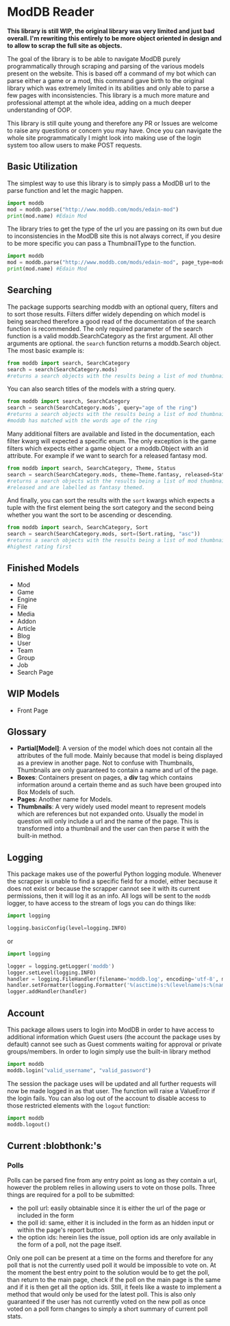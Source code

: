 # ModDB Reader

**This library is still WIP, the original library was very limited and just bad overall. I'm rewriting this entirely to be more object oriented in design and to allow to scrap the full site as objects.**

The goal of the library is to be able to navigate ModDB purely programmatically through scraping and parsing of the various models present on the website. This is based off a command of my bot which can parse either a game or a mod, this command gave birth to the original library which was extremely limited in its abilities and only able to parse a few pages with inconsistencies. This library is a much more mature and professional attempt at the whole idea, adding on a much deeper understanding of OOP.

This library is still quite young and therefore any PR or Issues are welcome to raise any questions or concern you may have. Once you can navigate the whole site programmatically I might look into making use of the login system too allow users to make POST requests.  

## Basic Utilization
The simplest way to use this library is to simply pass a ModDB url to the parse function and let the magic happen.
```py
import moddb
mod = moddb.parse("http://www.moddb.com/mods/edain-mod")
print(mod.name) #Edain Mod
```
The library tries to get the type of the url you are passing on its own but due to inconsistencies in the ModDB site this is not always correct, if you desire to be more specific you can pass a ThumbnailType to the function.
```py
import moddb
mod = moddb.parse("http://www.moddb.com/mods/edain-mod", page_type=moddb.ThumbnailType.mod)
print(mod.name) #Edain Mod
```
## Searching
The package supports searching moddb with an optional query, filters and to sort those results. Filters differ widely depending on which model is being searched therefore a good read of the documentation of the search function is recommended. The only required parameter of the search function is a valid moddb.SearchCategory as the first argument. All other arguments are optional. the `search` function returns a moddb.Search object. The most basic example is:
```py
from moddb import search, SearchCategory
search = search(SearchCategory.mods)
#returns a search objects with the results being a list of mod thumbnails
```
You can also search titles of the models with a string query.
```py
from moddb import search, SearchCategory
search = search(SearchCategory.mods`, query="age of the ring")
#returns a search objects with the results being a list of mod thumbnails which 
#moddb has matched with the words age of the ring
```
Many additional filters are available and listed in the documentation, each filter kwarg will expected a specific enum. The only exception is the game filters which expects either a game object or a moddb.Object with an id attribute. For example if we want to search for a released fantasy mod.
```py
from moddb import search, SearchCategory, Theme, Status
search = search(SearchCategory.mods, theme=Theme.fantasy, released=Status.released)
#returns a search objects with the results being a list of mod thumbnails of mods which have been 
#released and are labelled as fantasy themed.
```
And finally, you can sort the results with the `sort` kwargs which expects a tuple with the first element being the sort category and the second being whether you want the sort to be ascending or descending.
```py
from moddb import search, SearchCategory, Sort
search = search(SearchCategory.mods, sort=(Sort.rating, "asc"))
#returns a search objects with the results being a list of mod thumbnails sorted by rating with
#highest rating first
```

## Finished Models
* Mod
* Game  
* Engine
* File
* Media
* Addon
* Article
* Blog
* User
* Team
* Group
* Job
* Search Page


## WIP Models
* Front Page

## Glossary
* **Partial[Model]**: A version of the model which does not contain all the attributes of the full mode. Mainly because that model is being displayed as a preview in another page. Not to confuse with Thumbnails, Thumbnails are only guaranteed to contain a name and url of the page.
* **Boxes**: Containers present on pages, a **div** tag which contains information around a certain theme and as such have been grouped into Box Models of such.
* **Pages**: Another name for Models.
* **Thumbnails**: A very widely used model meant to represent models which are references but not expanded onto. Usually the model in question will only include a url and the name of the page. This is transformed into a thumbnail and the user can then parse it with the built-in method.

## Logging
This package makes use of the powerful Python logging module. Whenever the scrapper is unable to find a specific field for a model, either because it does not exist or because the scrapper cannot see it with its current permissions, then it will log it as an info. All logs will be sent to the `moddb` logger, to have access to the stream of logs you can do things like:
```py
import logging

logging.basicConfig(level=logging.INFO)
```
or
```py
import logging

logger = logging.getLogger('moddb')
logger.setLevel(logging.INFO)
handler = logging.FileHandler(filename='moddb.log', encoding='utf-8', mode='w')
handler.setFormatter(logging.Formatter('%(asctime)s:%(levelname)s:%(name)s: %(message)s'))
logger.addHandler(handler)
```

## Account
This package allows users to login into ModDB in order to have access to additional information which Guest users (the account the package uses by default) cannot see such as Guest comments waiting for approval or private groups/members. In order to login simply use the built-in library method
```py
import moddb
moddb.login("valid_username", "valid_password")
```

The session the package uses will be updated and all further requests will now be made logged in as that user. The function will raise a ValueError if the login fails. You can also log out of the account to disable access to those restricted elements with the `logout` function:
```py
import moddb
moddb.logout()
```

## Current :blobthonk:'s
### Polls
Polls can be parsed fine from any entry point as long as they contain a url, however the problem relies in allowing users to vote on those polls. Three things are required for a poll to be submitted:
* the poll url: easily obtainable since it is either the url of the page or included in the form
* the poll id: same, either it is included in the form as an hidden input or within the page's report button
* the option ids: herein lies the issue, poll option ids are only available in the form of a poll, not the page itself.

Only one poll can be present at a time on the forms and therefore for any poll that is not the currently used poll it would be impossible to vote on. At the moment the best entry point to the solution would be to get the poll, than return to the main page, check if the poll on the main page is the same and if it is then get all the option ids. Still, it feels like a waste to implement a method that would only be used for the latest poll. This is also only guaranteed if the user has not currently voted on the new poll as once voted on a poll form changes to simply a short summary of current poll stats. 